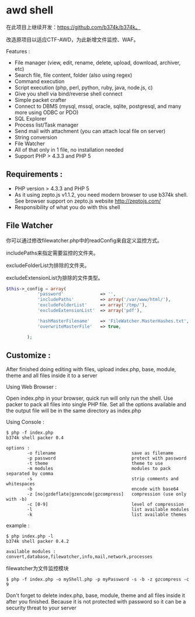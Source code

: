 # awd shell
在此项目上继续开发：https://github.com/b374k/b374k。

改造原项目以适应CTF-AWD，为此新增文件监控、WAF。

Features : 
 * File manager (view, edit, rename, delete, upload, download, archiver, etc)
 * Search file, file content, folder (also using regex)
 * Command execution
 * Script execution (php, perl, python, ruby, java, node.js, c)
 * Give you shell via bind/reverse shell connect
 * Simple packet crafter
 * Connect to DBMS (mysql, mssql, oracle, sqlite, postgresql, and many more using ODBC or PDO)
 * SQL Explorer
 * Process list/Task manager
 * Send mail with attachment (you can attach local file on server)
 * String conversion
 * File Watcher
 * All of that only in 1 file, no installation needed
 * Support PHP > 4.3.3 and PHP 5

## Requirements :
 * PHP version > 4.3.3 and PHP 5
 * As it using zepto.js v1.1.2, you need modern browser to use b374k shell. See browser support on zepto.js website http://zeptojs.com/
 * Responsibility of what you do with this shell
 
## File Watcher
你可以通过修改filewatcher.php中的readConfig来自定义监控方式。

includePaths来指定需要监控的文件夹。

excludeFolderList为排除的文件夹。

excludeExtensionList为排除的文件类型。
```php
$this->_config = array(
            'password'              => '',
            'includePaths'          => array('/var/www/html/'),
            'excludeFolderList'     => array('/tmp/'),
            'excludeExtensionList'  => array('pdf'),

            'hashMasterFilename'    => 'FileWatcher.MasterHashes.txt',
            'overwriteMasterFile'   => true,

        );
```
## Customize :
After finished doing editing with files, upload index.php, base, module, theme and all files inside it to a server

Using Web Browser :

Open index.php in your browser, quick run will only run the shell. Use packer to pack all files into single PHP file. Set all the options available and the output file will be in the same directory as index.php

Using Console :
```
$ php -f index.php
b374k shell packer 0.4

options :
        -o filename                             save as filename
        -p password                             protect with password
        -t theme                                theme to use
        -m modules                              modules to pack separated by comma
        -s                                      strip comments and whitespaces
        -b                                      encode with base64
        -z [no|gzdeflate|gzencode|gzcompress]   compression (use only with -b)
        -c [0-9]                                level of compression
        -l                                      list available modules
        -k                                      list available themes
```
example :
```
$ php index.php -l
b374k shell packer 0.4.2

available modules : convert,database,filewatcher,info,mail,network,processes
```
filewatcher为文件监控模块

```
$ php -f index.php -o myShell.php -p myPassword -s -b -z gzcompress -c 9
```
Don't forget to delete index.php, base, module, theme and all files inside it after you finished. Because it is not protected with password so it can be a security threat to your server


